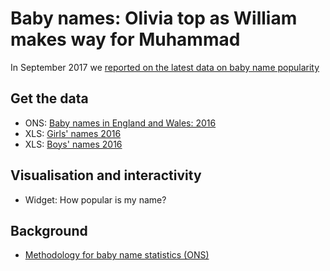 # Baby names: Olivia top as William makes way for Muhammad

In September 2017 we [reported on the latest data on baby name popularity](http://www.bbc.co.uk/news/uk-england-41160596)

## Get the data

* ONS: [Baby names in England and Wales: 2016](https://www.ons.gov.uk/peoplepopulationandcommunity/birthsdeathsandmarriages/livebirths/bulletins/babynamesenglandandwales/2016)
* XLS: [Girls' names 2016](https://github.com/BBC-Data-Unit/baby-names-2017/blob/master/2016girlsnames.xls)
* XLS: [Boys' names 2016](https://github.com/BBC-Data-Unit/baby-names-2017/blob/master/2016boysnames.xls)

## Visualisation and interactivity

* Widget: How popular is my name?

## Background

* [Methodology for baby name statistics (ONS)](https://www.ons.gov.uk/peoplepopulationandcommunity/birthsdeathsandmarriages/livebirths/methodologies/babynamesqmi)
